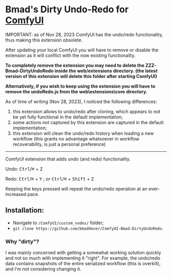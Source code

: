 # Bmad's Dirty Undo-Redo for [ComfyUI](https://github.com/comfyanonymous/ComfyUI)  


IMPORTANT: as of Nov 28, 2023 ComfyUI has the undo/redo functionality, thus making this extension obsolete.

After updating your local ComfyUI you will have to remove or disable the extension as it will conflict with the now existing functionality.

**To completely remove the extension you may need to delete the ZZZ-Bmad-DirtyUndoRedo inside the web/extensions directory. (the latest version of this extension will delete this folder after starting ComfyUI)**

**Alternatively, if you wish to keep using the extension you will have to remove the undoRedo.js from the web\extensions\core directory.**

As of time of writing (Nov 28, 2023), I noticed the following differences:
1. this extension allows to undo/redo after cloning, which appears to not be yet fully functional in the default implementation; 
2. some actions not captured by this extension are captured in the default implementation;
3. this extension will clean the undo/redo history when loading a new workflow (this grants no advantage whatsoever in workflow recoverability, is just a personal preference)

__________________________________________________________________


ComfyUI extension that adds undo (and redo) functionality.

Undo: <kbd>Ctrl</kbd>/<kbd>⌘</kbd> + <kbd>Z</kbd> 

Redo: <kbd>Ctrl</kbd>/<kbd>⌘</kbd> + <kbd>Y</kbd> ; or <kbd>Ctrl</kbd>/<kbd>⌘</kbd> + <kbd>Shift</kbd> + <kbd>Z</kbd>

Keeping the keys pressed will repeat the undo/redo operation at an ever-increased pace.

## Installation:

- Navigate to `/ComfyUI/custom_nodes/` folder;
- `git clone https://github.com/bmad4ever/ComfyUI-Bmad-DirtyUndoRedo`.

### Why "dirty"?

I was mainly concerned with getting a somewhat working solution quickly and not so much with implementing it "right". For example, the undo/redo data contains snapshots of the entire serialized workflow (this is overkill), and I'm not considering changing it.

